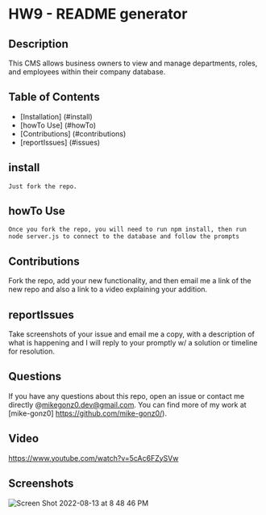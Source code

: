# HW9 - README generator
  
  ## Description
This CMS allows business owners to view and manage departments, roles, and employees within their company database.
  ## Table of Contents
  
  * [Installation] (#install)
  * [howTo Use] (#howTo)
  * [Contributions] (#contributions)
  * [reportIssues] (#issues)


  ## install
  ```
  Just fork the repo.
  ```

  ## howTo Use
  ```
  Once you fork the repo, you will need to run npm install, then run node server.js to connect to the database and follow the prompts
  ```

  ## Contributions
  Fork the repo, add your new functionality, and then email me a link of the new repo and also a link to a video explaining your addition.

  ## reportIssues
  Take screenshots of your issue and email me a copy, with a description of what is happening and I will reply to your promptly w/ a solution or timeline for resolution. 

  ## Questions
  If you have any questions about this repo, open an issue or contact me directly @mikegonz0.dev@gmail.com. You can find more of my work at [mike-gonz0] https://github.com/mike-gonz0/).
  
  ## Video
  https://www.youtube.com/watch?v=5cAc6FZySVw
  
  
  ## Screenshots
  
![Screen Shot 2022-08-13 at 8 48 46 PM](https://user-images.githubusercontent.com/98365942/184517982-4a1f2e77-1f96-434c-8e76-bd61c03f286d.png)
